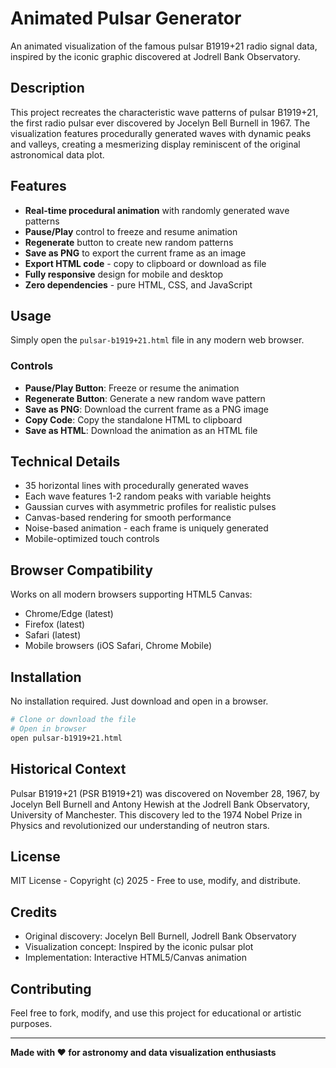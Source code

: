 # Animated Pulsar Generator

An animated visualization of the famous pulsar B1919+21 radio signal data, inspired by the iconic graphic discovered at Jodrell Bank Observatory.

## Description

This project recreates the characteristic wave patterns of pulsar B1919+21, the first radio pulsar ever discovered by Jocelyn Bell Burnell in 1967. The visualization features procedurally generated waves with dynamic peaks and valleys, creating a mesmerizing display reminiscent of the original astronomical data plot.

## Features

- **Real-time procedural animation** with randomly generated wave patterns
- **Pause/Play** control to freeze and resume animation
- **Regenerate** button to create new random patterns
- **Save as PNG** to export the current frame as an image
- **Export HTML code** - copy to clipboard or download as file
- **Fully responsive** design for mobile and desktop
- **Zero dependencies** - pure HTML, CSS, and JavaScript

## Usage

Simply open the `pulsar-b1919+21.html` file in any modern web browser.

### Controls

- **Pause/Play Button**: Freeze or resume the animation
- **Regenerate Button**: Generate a new random wave pattern
- **Save as PNG**: Download the current frame as a PNG image
- **Copy Code**: Copy the standalone HTML to clipboard
- **Save as HTML**: Download the animation as an HTML file

## Technical Details

- 35 horizontal lines with procedurally generated waves
- Each wave features 1-2 random peaks with variable heights
- Gaussian curves with asymmetric profiles for realistic pulses
- Canvas-based rendering for smooth performance
- Noise-based animation - each frame is uniquely generated
- Mobile-optimized touch controls

## Browser Compatibility

Works on all modern browsers supporting HTML5 Canvas:
- Chrome/Edge (latest)
- Firefox (latest)
- Safari (latest)
- Mobile browsers (iOS Safari, Chrome Mobile)

## Installation

No installation required. Just download and open in a browser.

```bash
# Clone or download the file
# Open in browser
open pulsar-b1919+21.html
```

## Historical Context

Pulsar B1919+21 (PSR B1919+21) was discovered on November 28, 1967, by Jocelyn Bell Burnell and Antony Hewish at the Jodrell Bank Observatory, University of Manchester. This discovery led to the 1974 Nobel Prize in Physics and revolutionized our understanding of neutron stars.

## License

MIT License - Copyright (c) 2025 - Free to use, modify, and distribute.

## Credits

- Original discovery: Jocelyn Bell Burnell, Jodrell Bank Observatory
- Visualization concept: Inspired by the iconic pulsar plot
- Implementation: Interactive HTML5/Canvas animation

## Contributing

Feel free to fork, modify, and use this project for educational or artistic purposes.

---

**Made with ❤️ for astronomy and data visualization enthusiasts**
